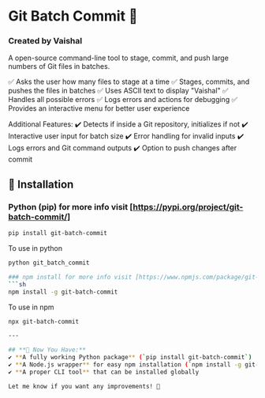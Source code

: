 # Git Batch Commit 🚀
### Created by Vaishal

A open-source command-line tool to stage, commit, and push large numbers of Git files in batches.

✅ Asks the user how many files to stage at a time
✅ Stages, commits, and pushes the files in batches
✅ Uses ASCII text to display "Vaishal"
✅ Handles all possible errors
✅ Logs errors and actions for debugging
✅ Provides an interactive menu for better user experience


Additional Features:
✔️ Detects if inside a Git repository, initializes if not
✔️ Interactive user input for batch size
✔️ Error handling for invalid inputs
✔️ Logs errors and Git command outputs
✔️ Option to push changes after commit


## 📌 Installation
### Python (pip) for more info visit [https://pypi.org/project/git-batch-commit/]
```sh
pip install git-batch-commit
```
To use in python
```sh
python git_batch_commit

### npm install for more info visit [https://www.npmjs.com/package/git-batch-commit/]
```sh
npm install -g git-batch-commit
```
To use in npm
```sh
npx git-batch-commit

---

## **🎉 Now You Have:**  
✔️ **A fully working Python package** (`pip install git-batch-commit`)  
✔️ **A Node.js wrapper** for easy npm installation (`npm install -g git-batch-commit`)  
✔️ **A proper CLI tool** that can be installed globally  

Let me know if you want any improvements! 🚀
